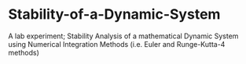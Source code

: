 # Stability-of-a-Dynamic-System
A lab experiment; Stability Analysis of a mathematical Dynamic System using Numerical Integration Methods (i.e. Euler and Runge-Kutta-4 methods)

